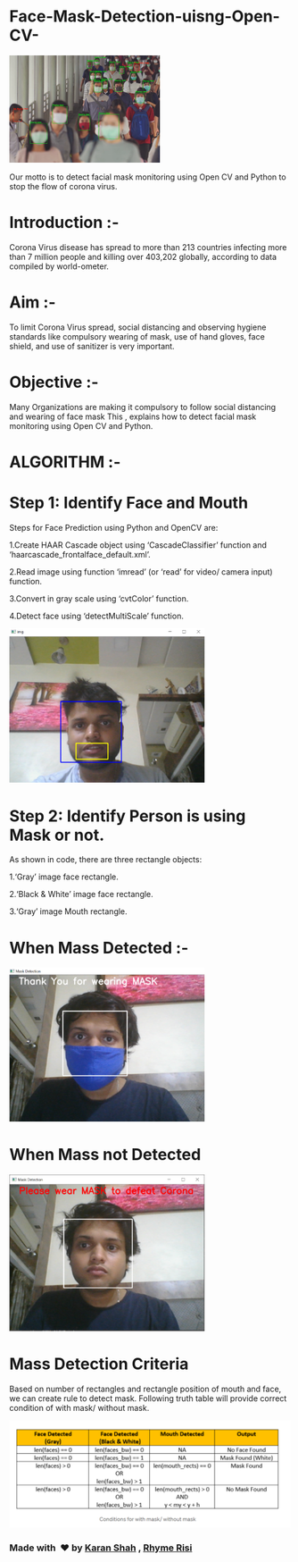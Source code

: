 # Face-Mask-Detection-uisng-Open-CV-

<img src="Images/applicaton.png" width="270" >

Our motto is to detect facial mask monitoring using Open CV and Python to stop the flow of corona virus.

# Introduction :- 
Corona Virus disease has spread to more than 213 countries infecting more than 7 million people and killing over 403,202 globally, according to data compiled by world-ometer.

# Aim :- 
To limit Corona Virus spread, social distancing and observing hygiene standards like compulsory wearing of mask, use of hand gloves, face shield, and use of sanitizer is very important.

# Objective :- 
Many Organizations are making it compulsory to follow social distancing and wearing of face mask This , explains how to detect facial mask monitoring using Open CV and Python.

# ALGORITHM :- 

# Step 1: Identify Face and Mouth

 Steps for Face Prediction using Python and OpenCV are:

1.Create HAAR Cascade object using ‘CascadeClassifier’ function and ‘haarcascade_frontalface_default.xml’.

2.Read image using function ‘imread’ (or ‘read’ for video/ camera input) function.

3.Convert in gray scale using ‘cvtColor’ function.

4.Detect face using ‘detectMultiScale’ function.

<img src="Images/face%20and%20mouth%20detection.PNG" width="350" >

# Step 2: Identify Person is using Mask or not.

As shown in code, there are three rectangle objects:

1.‘Gray’ image face rectangle.

2.‘Black & White’ image face rectangle.

3.‘Gray’ image Mouth rectangle.


# When Mass Detected :- 

<img src="Images/p1_final.PNG" width="350" >

# When Mass not Detected 

<img src="Images/p2_final.PNG" width="350" >

# Mass Detection Criteria 

Based on number of rectangles and rectangle position of mouth and face, we can create rule to detect mask.
Following truth table will provide correct condition of with mask/ without mask.

<img src="Images/face_condition.PNG" width="550" >


###  Made with &nbsp;❤️ by  [Karan Shah](https://karanshah1910.tech/) , [Rhyme Risi](https://www.linkedin.com/in/rhyme-risi/) 




